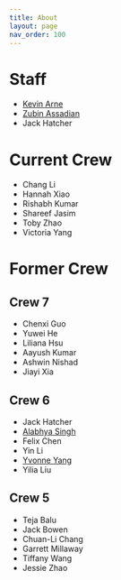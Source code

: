 ```yaml
---
title: About
layout: page
nav_order: 100
---
```


# Staff

- [Kevin Arne](https://gix.uw.edu/people/kevin-arne/)
- [Zubin Assadian](https://gix.uw.edu/people/zubin-assadian/)
- Jack Hatcher

# Current Crew
- Chang Li
- Hannah Xiao
- Rishabh Kumar
- Shareef Jasim
- Toby Zhao
- Victoria Yang

# Former Crew
## Crew 7
- Chenxi Guo
- Yuwei He
- Liliana Hsu
- Aayush Kumar
- Ashwin Nishad
- Jiayi Xia

## Crew 6
- Jack Hatcher
- [Alabhya Singh](https://gix.uw.edu/people/alabhya-thakur/)
- Felix Chen
- Yin Li
- [Yvonne Yang](https://gix.uw.edu/people/yvonne-yang/)
- Yilia Liu

## Crew 5
- Teja Balu
- Jack Bowen
- Chuan-Li Chang
- Garrett Millaway
- Tiffany Wang
- Jessie Zhao
